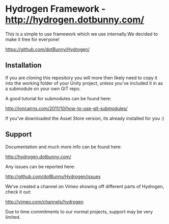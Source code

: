Hydrogen Framework - http://hydrogen.dotbunny.com/
================================================================================================

This is a simple to use framework which we use internally.We decided to make it free for everyone!

https://github.com/dotBunny/Hydrogen/


Installation
------------------------------------------------------------------------------------------------

If you are cloning this repository you will more then likely need to copy it into the working 
folder of your Unity project, unless you've included it in as a submodule on your own GIT repo.

A good tutorial for submodules can be found here:

http://joncairns.com/2011/10/how-to-use-git-submodules/

If you've downloaded the Asset Store version, its already installed for you :) 


Support
------------------------------------------------------------------------------------------------

Documentation and much more info can be found here:

http://hydrogen.dotbunny.com/

Any issues can be reported here:

http://github.com/dotBunny/Hydrogen/issues

We’ve created a channel on Vimeo showing off different parts of Hydrogen, check it out:

http://vimeo.com/channels/hydrogen

Due to time commitments to our normal projects, support may be very limited.
